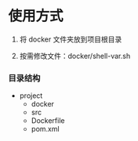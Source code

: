 # 使用方式

1. 将 docker 文件夹放到项目根目录

2. 按需修改文件：docker/shell-var.sh

### 目录结构

- project
  - docker
  - src
  - Dockerfile
  - pom.xml